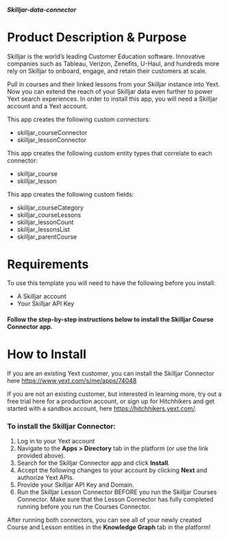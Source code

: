 ##### Skilljar-data-connector

# Product Description & Purpose

Skilljar is the world’s leading Customer Education software. Innovative companies such as Tableau, Verizon, Zenefits, U-Haul, and hundreds more rely on Skilljar to onboard, engage, and retain their customers at scale.

Pull in courses and their linked lessons from your Skilljar instance into Yext. Now you can extend the reach of your Skilljar data even further to power Yext search experiences. In order to install this app, you will need a Skilljar account and a Yext account.

This app creates the following custom connectors:

- skilljar\_courseConnector
- skilljar\_lessonConnector

This app creates the following custom entity types that correlate to each connector:		

- skilljar\_course
- skilljar\_lesson

This app creates the following custom fields:

- skilljar\_courseCategory
- skilljar\_courseLessons
- skilljar\_lessonCount
- skilljar\_lessonsList
- skilljar\_parentCourse

# Requirements

To use this template you will need to have the following before you install:

- A Skilljar account
- Your Skilljar API Key

#### Follow the step-by-step instructions below to install the Skilljar Course Connector app.

# How to Install

If you are an existing Yext customer, you can install the Skilljar Connector here <https://www.yext.com/s/me/apps/74048>

If you are not an existing customer, but interested in learning more, try out a free trial here for a production account, or sign up for Hitchhikers and get started with a sandbox account, here <https://hitchhikers.yext.com/>. 

### To install the Skilljar Connector:

1. Log in to your Yext account
2. Navigate to the **Apps > Directory** tab in the platform (or use the link provided above).
3. Search for the Skilljar Connector app and click **Install**.
4. Accept the following changes to your account by clicking **Next** and authorize Yext APIs.
5. Provide your Skilljar API Key and Domain.
6. Run the Skilljar Lesson Connector BEFORE you run the Skilljar Courses Connector. Make sure that the Lesson Connector has fully completed running before you run the Courses Connector.

After running both connectors, you can see all of your newly created Course and Lesson entities in the **Knowledge Graph** tab in the platform!
